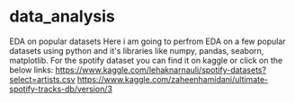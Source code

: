 # data_analysis
EDA on popular datasets
Here i am going to perfrom EDA on a few popular datasets using python and it's libraries like numpy, pandas, seaborn, matplotlib.
For the spotify dataset you can find it on kaggle or click on the below links:
https://www.kaggle.com/lehaknarnauli/spotify-datasets?select=artists.csv
https://www.kaggle.com/zaheenhamidani/ultimate-spotify-tracks-db/version/3
